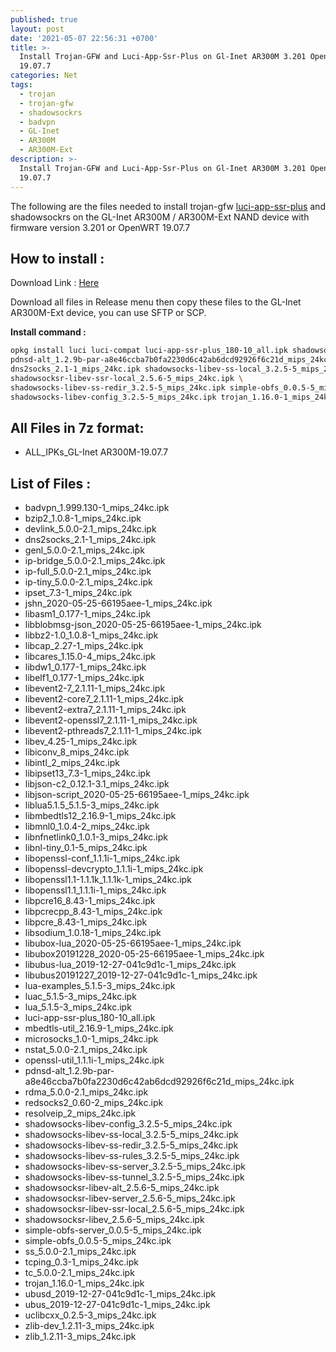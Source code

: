 ```yaml
---
published: true
layout: post
date: '2021-05-07 22:56:31 +0700'
title: >-
  Install Trojan-GFW and Luci-App-Ssr-Plus on Gl-Inet AR300M 3.201 OpenWRT
  19.07.7
categories: Net
tags:
  - trojan
  - trojan-gfw
  - shadowsockrs
  - badvpn
  - GL-Inet
  - AR300M
  - AR300M-Ext
description: >-
  Install Trojan-GFW and Luci-App-Ssr-Plus on Gl-Inet AR300M 3.201 OpenWRT
  19.07.7
---
```



The following are the files needed to install trojan-gfw [luci-app-ssr-plus](https://github.com/kenzok8/openwrt-packages/tree/master/luci-app-ssr-plus) and shadowsockrs on the GL-Inet AR300M / AR300M-Ext NAND device with firmware version 3.201 or OpenWRT 19.07.7

## How to install :
Download Link : [Here](https://github.com/sedap/gl-inet-ar300m-trojan-luci-app-ssr-plus)

Download all files in Release menu then copy these files to the GL-Inet AR300M-Ext device, you can use SFTP or SCP.

**Install command :**

```bash
opkg install luci luci-compat luci-app-ssr-plus_180-10_all.ipk shadowsocksr-libev-alt_2.5.6-5_mips_24kc.ipk \
pdnsd-alt_1.2.9b-par-a8e46ccba7b0fa2230d6c42ab6dcd92926f6c21d_mips_24kc.ipk microsocks_1.0-1_mips_24kc.ipk \
dns2socks_2.1-1_mips_24kc.ipk shadowsocks-libev-ss-local_3.2.5-5_mips_24kc.ipk \
shadowsocksr-libev-ssr-local_2.5.6-5_mips_24kc.ipk \
shadowsocks-libev-ss-redir_3.2.5-5_mips_24kc.ipk simple-obfs_0.0.5-5_mips_24kc.ipk tcping_0.3-1_mips_24kc.ipk \
shadowsocks-libev-config_3.2.5-5_mips_24kc.ipk trojan_1.16.0-1_mips_24kc.ipk
```

## All Files in 7z format:
- ALL_IPKs_GL-Inet AR300M-19.07.7
## List of Files :
- badvpn_1.999.130-1_mips_24kc.ipk
- bzip2_1.0.8-1_mips_24kc.ipk
- devlink_5.0.0-2.1_mips_24kc.ipk
- dns2socks_2.1-1_mips_24kc.ipk
- genl_5.0.0-2.1_mips_24kc.ipk
- ip-bridge_5.0.0-2.1_mips_24kc.ipk
- ip-full_5.0.0-2.1_mips_24kc.ipk
- ip-tiny_5.0.0-2.1_mips_24kc.ipk
- ipset_7.3-1_mips_24kc.ipk
- jshn_2020-05-25-66195aee-1_mips_24kc.ipk
- libasm1_0.177-1_mips_24kc.ipk
- libblobmsg-json_2020-05-25-66195aee-1_mips_24kc.ipk
- libbz2-1.0_1.0.8-1_mips_24kc.ipk
- libcap_2.27-1_mips_24kc.ipk
- libcares_1.15.0-4_mips_24kc.ipk
- libdw1_0.177-1_mips_24kc.ipk
- libelf1_0.177-1_mips_24kc.ipk
- libevent2-7_2.1.11-1_mips_24kc.ipk
- libevent2-core7_2.1.11-1_mips_24kc.ipk
- libevent2-extra7_2.1.11-1_mips_24kc.ipk
- libevent2-openssl7_2.1.11-1_mips_24kc.ipk
- libevent2-pthreads7_2.1.11-1_mips_24kc.ipk
- libev_4.25-1_mips_24kc.ipk
- libiconv_8_mips_24kc.ipk
- libintl_2_mips_24kc.ipk
- libipset13_7.3-1_mips_24kc.ipk
- libjson-c2_0.12.1-3.1_mips_24kc.ipk
- libjson-script_2020-05-25-66195aee-1_mips_24kc.ipk
- liblua5.1.5_5.1.5-3_mips_24kc.ipk
- libmbedtls12_2.16.9-1_mips_24kc.ipk
- libmnl0_1.0.4-2_mips_24kc.ipk
- libnfnetlink0_1.0.1-3_mips_24kc.ipk
- libnl-tiny_0.1-5_mips_24kc.ipk
- libopenssl-conf_1.1.1i-1_mips_24kc.ipk
- libopenssl-devcrypto_1.1.1i-1_mips_24kc.ipk
- libopenssl1.1-1.1.1k_1.1.1k-1_mips_24kc.ipk
- libopenssl1.1_1.1.1i-1_mips_24kc.ipk
- libpcre16_8.43-1_mips_24kc.ipk
- libpcrecpp_8.43-1_mips_24kc.ipk
- libpcre_8.43-1_mips_24kc.ipk
- libsodium_1.0.18-1_mips_24kc.ipk
- libubox-lua_2020-05-25-66195aee-1_mips_24kc.ipk
- libubox20191228_2020-05-25-66195aee-1_mips_24kc.ipk
- libubus-lua_2019-12-27-041c9d1c-1_mips_24kc.ipk
- libubus20191227_2019-12-27-041c9d1c-1_mips_24kc.ipk
- lua-examples_5.1.5-3_mips_24kc.ipk
- luac_5.1.5-3_mips_24kc.ipk
- lua_5.1.5-3_mips_24kc.ipk
- luci-app-ssr-plus_180-10_all.ipk
- mbedtls-util_2.16.9-1_mips_24kc.ipk
- microsocks_1.0-1_mips_24kc.ipk
- nstat_5.0.0-2.1_mips_24kc.ipk
- openssl-util_1.1.1i-1_mips_24kc.ipk
- pdnsd-alt_1.2.9b-par-a8e46ccba7b0fa2230d6c42ab6dcd92926f6c21d_mips_24kc.ipk
- rdma_5.0.0-2.1_mips_24kc.ipk
- redsocks2_0.60-2_mips_24kc.ipk
- resolveip_2_mips_24kc.ipk
- shadowsocks-libev-config_3.2.5-5_mips_24kc.ipk
- shadowsocks-libev-ss-local_3.2.5-5_mips_24kc.ipk
- shadowsocks-libev-ss-redir_3.2.5-5_mips_24kc.ipk
- shadowsocks-libev-ss-rules_3.2.5-5_mips_24kc.ipk
- shadowsocks-libev-ss-server_3.2.5-5_mips_24kc.ipk
- shadowsocks-libev-ss-tunnel_3.2.5-5_mips_24kc.ipk
- shadowsocksr-libev-alt_2.5.6-5_mips_24kc.ipk
- shadowsocksr-libev-server_2.5.6-5_mips_24kc.ipk
- shadowsocksr-libev-ssr-local_2.5.6-5_mips_24kc.ipk
- shadowsocksr-libev_2.5.6-5_mips_24kc.ipk
- simple-obfs-server_0.0.5-5_mips_24kc.ipk
- simple-obfs_0.0.5-5_mips_24kc.ipk
- ss_5.0.0-2.1_mips_24kc.ipk
- tcping_0.3-1_mips_24kc.ipk
- tc_5.0.0-2.1_mips_24kc.ipk
- trojan_1.16.0-1_mips_24kc.ipk
- ubusd_2019-12-27-041c9d1c-1_mips_24kc.ipk
- ubus_2019-12-27-041c9d1c-1_mips_24kc.ipk
- uclibcxx_0.2.5-3_mips_24kc.ipk
- zlib-dev_1.2.11-3_mips_24kc.ipk
- zlib_1.2.11-3_mips_24kc.ipk

